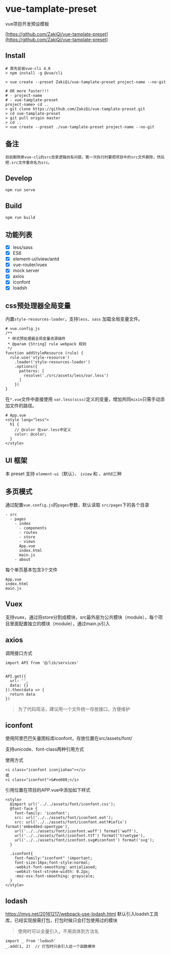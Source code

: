 # vue-tamplate-preset

vue项目开发预设模板

[https://github.com/ZakiQi/vue-tamplate-preset](https://github.com/ZakiQi/vue-tamplate-preset)

## Install

```
# 首先安装vue-cli 4.0
> npm install -g @vue/cli

> vue create --preset ZakiQi/vue-tamplate-preset project-name --no-git

# OR more faster!!!
# - project-name
# - vue-tamplate-preset
project-name> cd ..
> git clone https://github.com/ZakiQi/vue-tamplate-preset.git
> cd vue-tamplate-preset
> git pull origin master
> cd ..
> vue create --preset ./vue-tamplate-preset project-name --no-git
```

## 备注

```
目前删除原vue-cli的src目录逻辑尚有问题，第一次执行时要把项目中的src文件删除，然后把.src文件重命名为src。
```

## Develop

```
npm run serve
```

## Build

```
npm run build
```

## 功能列表

- [x] less/sass
- [x] ES6
- [x] element-ui/iview/antd
- [x] vue-router/vuex
- [x] mock server
- [x] axios
- [x] iconfont
- [x] loadsh

## css预处理器全局变量

内置`style-resources-loader`，支持`less`、`sass` 加载全局变量文件。

```
# vue.config.js
/**
 * 样式预处理器全局变量资源插件
 * @param {String} rule webpack 规则
 */
function addStyleResource (rule) {
  rule.use('style-resource')
    .loader('style-resources-loader')
    .options({
      patterns: [
        resolve('./src/assets/less/var.less')
      ]
    })
}
```

在`*.vue`文件中直接使用 `var.less(scss)`定义的变量，增加共同`mixin`只需手动添加文件的路径。

```
# App.vue
<style lang="less">
  h1 {
    // @color 在var.less中定义
    color: @color;
  }
</style>
```

## UI 框架

本 preset 支持 `element-ui`（默认）、 `iview` 和 、antd三种

## 多页模式

通过配置`vue.config.js`的`pages`参数，默认读取 `src/pages`下的各个目录

```
- src
  - pages
    - index
      - components
      - routes
      - store
      - views
      App.vue
      index.html
      main.js
    - about
```

每个单页基本包含3个文件

```
App.vue
index.html
main.js
```

## Vuex

支持vuex，通过将store分割成模块，src最外层为公共模块（module），每个项目里面配置独立的模块（module），通过main.js引入

## axios

调用接口方式

```
import API from '@/lib/services'


API.get({
  url: '',
  data: {}
}).then(data => {
  return data
})

```
>为了代码简洁，建议用一个文件统一存放接口，方便维护

## iconfont
使用阿里巴巴矢量图标库iconfont，存放位置在src/assets/font/

支持unicode、font-class两种引用方式

使用方式

```
<i class="iconfont iconjiahao"></i>
或
<i class="iconfont">&#xe608;</i>
```

引用位置在项目的APP.vue中添加如下样式
```
<style>
  @import url('../../assets/font/iconfont.css');
  @font-face {
    font-family: 'iconfont';
    src: url('../../assets/font/iconfont.eot');
    src: url('../../assets/font/iconfont.eot?#iefix') format('embedded-opentype'),
    url('../../assets/font/iconfont.woff') format('woff'),
    url('../../assets/font/iconfont.ttf') format('truetype'),
    url('../../assets/font/iconfont.svg#iconfont') format('svg');
  }

  .iconfont{
    font-family:"iconfont" !important;
    font-size:16px;font-style:normal;
    -webkit-font-smoothing: antialiased;
    -webkit-text-stroke-width: 0.2px;
    -moz-osx-font-smoothing: grayscale;
  }
</style>
```

## lodash
https://imys.net/20161217/webpack-use-lodash.html
默认引入loadsh工具库，已经实现按需打包，打包时候只会打包使用过的模块
>使用时可以全量引入，不用具体到方法名
```
import _ from 'lodash'
_.add(1, 2)  // 打包时只会引入这一个函数模块
```
